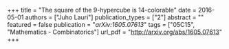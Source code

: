 +++
title = "The square of the 9-hypercube is 14-colorable"
date = 2016-05-01
authors = ["Juho Lauri"]
publication_types = ["2"]
abstract = ""
featured = false
publication = "*arXiv:1605.07613*"
tags = ["05C15", "Mathematics - Combinatorics"]
url_pdf = "http://arxiv.org/abs/1605.07613"
+++

